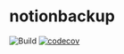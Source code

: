 # notionbackup

![Build](https://github.com/sawantshivaji1997/notionbackup/actions/workflows/build.yml/badge.svg)
[![codecov](https://codecov.io/gh/sawantshivaji1997/notionbackup/branch/main/graph/badge.svg?token=MWTC6SQ08P)](https://codecov.io/gh/sawantshivaji1997/notionbackup)
